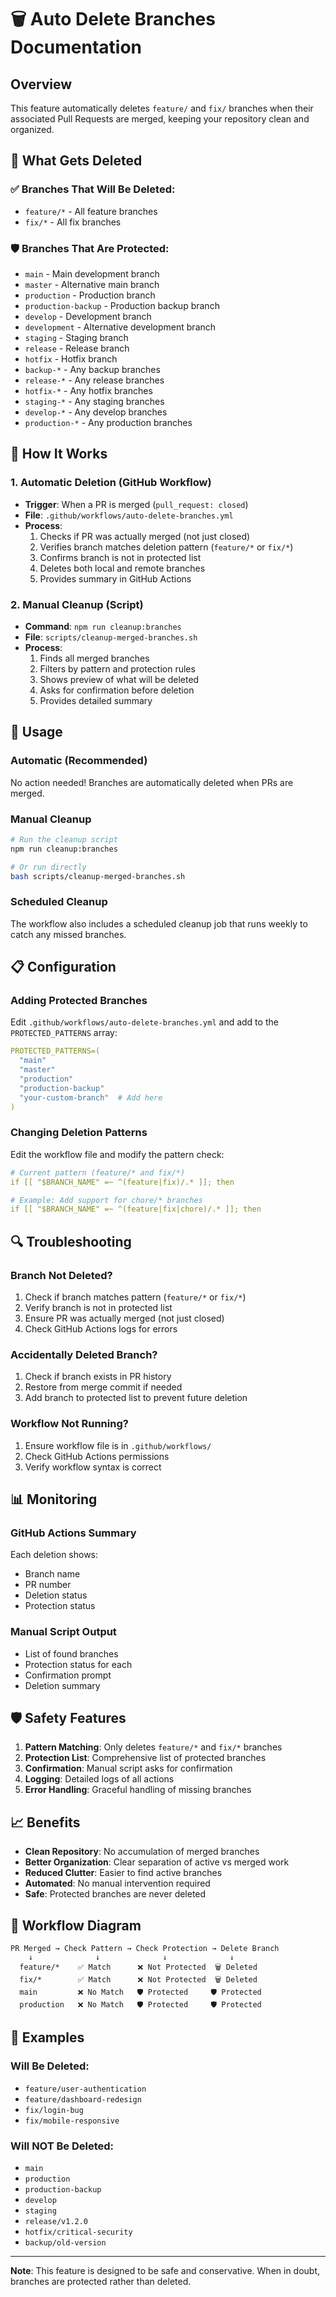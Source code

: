 # 🗑️ Auto Delete Branches Documentation

## Overview

This feature automatically deletes `feature/` and `fix/` branches when their associated Pull Requests are merged, keeping your repository clean and organized.

## 🎯 What Gets Deleted

### ✅ **Branches That Will Be Deleted:**
- `feature/*` - All feature branches
- `fix/*` - All fix branches

### 🛡️ **Branches That Are Protected:**
- `main` - Main development branch
- `master` - Alternative main branch
- `production` - Production branch
- `production-backup` - Production backup branch
- `develop` - Development branch
- `development` - Alternative development branch
- `staging` - Staging branch
- `release` - Release branch
- `hotfix` - Hotfix branch
- `backup-*` - Any backup branches
- `release-*` - Any release branches
- `hotfix-*` - Any hotfix branches
- `staging-*` - Any staging branches
- `develop-*` - Any develop branches
- `production-*` - Any production branches

## 🔧 How It Works

### 1. **Automatic Deletion (GitHub Workflow)**
- **Trigger**: When a PR is merged (`pull_request: closed`)
- **File**: `.github/workflows/auto-delete-branches.yml`
- **Process**:
  1. Checks if PR was actually merged (not just closed)
  2. Verifies branch matches deletion pattern (`feature/*` or `fix/*`)
  3. Confirms branch is not in protected list
  4. Deletes both local and remote branches
  5. Provides summary in GitHub Actions

### 2. **Manual Cleanup (Script)**
- **Command**: `npm run cleanup:branches`
- **File**: `scripts/cleanup-merged-branches.sh`
- **Process**:
  1. Finds all merged branches
  2. Filters by pattern and protection rules
  3. Shows preview of what will be deleted
  4. Asks for confirmation before deletion
  5. Provides detailed summary

## 🚀 Usage

### **Automatic (Recommended)**
No action needed! Branches are automatically deleted when PRs are merged.

### **Manual Cleanup**
```bash
# Run the cleanup script
npm run cleanup:branches

# Or run directly
bash scripts/cleanup-merged-branches.sh
```

### **Scheduled Cleanup**
The workflow also includes a scheduled cleanup job that runs weekly to catch any missed branches.

## 📋 Configuration

### **Adding Protected Branches**
Edit `.github/workflows/auto-delete-branches.yml` and add to the `PROTECTED_PATTERNS` array:

```yaml
PROTECTED_PATTERNS=(
  "main"
  "master"
  "production"
  "production-backup"
  "your-custom-branch"  # Add here
)
```

### **Changing Deletion Patterns**
Edit the workflow file and modify the pattern check:

```yaml
# Current pattern (feature/* and fix/*)
if [[ "$BRANCH_NAME" =~ ^(feature|fix)/.* ]]; then

# Example: Add support for chore/* branches
if [[ "$BRANCH_NAME" =~ ^(feature|fix|chore)/.* ]]; then
```

## 🔍 Troubleshooting

### **Branch Not Deleted?**
1. Check if branch matches pattern (`feature/*` or `fix/*`)
2. Verify branch is not in protected list
3. Ensure PR was actually merged (not just closed)
4. Check GitHub Actions logs for errors

### **Accidentally Deleted Branch?**
1. Check if branch exists in PR history
2. Restore from merge commit if needed
3. Add branch to protected list to prevent future deletion

### **Workflow Not Running?**
1. Ensure workflow file is in `.github/workflows/`
2. Check GitHub Actions permissions
3. Verify workflow syntax is correct

## 📊 Monitoring

### **GitHub Actions Summary**
Each deletion shows:
- Branch name
- PR number
- Deletion status
- Protection status

### **Manual Script Output**
- List of found branches
- Protection status for each
- Confirmation prompt
- Deletion summary

## 🛡️ Safety Features

1. **Pattern Matching**: Only deletes `feature/*` and `fix/*` branches
2. **Protection List**: Comprehensive list of protected branches
3. **Confirmation**: Manual script asks for confirmation
4. **Logging**: Detailed logs of all actions
5. **Error Handling**: Graceful handling of missing branches

## 📈 Benefits

- **Clean Repository**: No accumulation of merged branches
- **Better Organization**: Clear separation of active vs merged work
- **Reduced Clutter**: Easier to find active branches
- **Automated**: No manual intervention required
- **Safe**: Protected branches are never deleted

## 🔄 Workflow Diagram

```
PR Merged → Check Pattern → Check Protection → Delete Branch
    ↓              ↓              ↓              ↓
  feature/*    ✅ Match      ❌ Not Protected  🗑️ Deleted
  fix/*        ✅ Match      ❌ Not Protected  🗑️ Deleted
  main         ❌ No Match   🛡️ Protected     🛡️ Protected
  production   ❌ No Match   🛡️ Protected     🛡️ Protected
```

## 📝 Examples

### **Will Be Deleted:**
- `feature/user-authentication`
- `feature/dashboard-redesign`
- `fix/login-bug`
- `fix/mobile-responsive`

### **Will NOT Be Deleted:**
- `main`
- `production`
- `production-backup`
- `develop`
- `staging`
- `release/v1.2.0`
- `hotfix/critical-security`
- `backup/old-version`

---

**Note**: This feature is designed to be safe and conservative. When in doubt, branches are protected rather than deleted.

